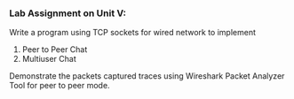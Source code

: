 ### Lab Assignment on Unit V:
Write a program using TCP sockets for wired network to implement
1. Peer to Peer Chat  
2. Multiuser Chat

Demonstrate the packets captured traces using Wireshark Packet Analyzer Tool for peer to
peer mode.